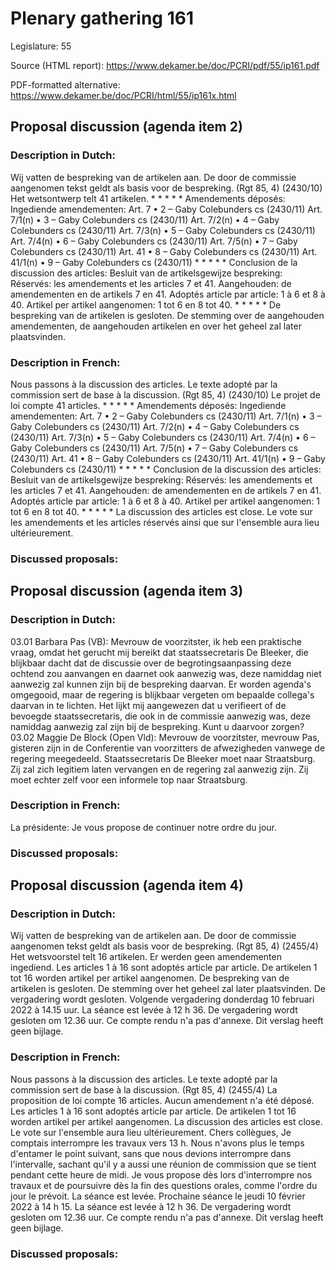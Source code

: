 # Plenary gathering 161

Legislature: 55

Source (HTML report): https://www.dekamer.be/doc/PCRI/pdf/55/ip161.pdf

PDF-formatted alternative: https://www.dekamer.be/doc/PCRI/html/55/ip161x.html

## Proposal discussion (agenda item 2)

### Description in Dutch:

Wij vatten de bespreking van de artikelen aan. De door de commissie aangenomen tekst geldt als basis voor de bespreking. (Rgt 85, 4) (2430/10) Het wetsontwerp telt 41 artikelen. * * * * * Amendements déposés: Ingediende amendementen: Art. 7 • 2 – Gaby Colebunders cs (2430/11) Art. 7/1(n) • 3 – Gaby Colebunders cs (2430/11) Art. 7/2(n) • 4 – Gaby Colebunders cs (2430/11) Art. 7/3(n) • 5 – Gaby Colebunders cs (2430/11) Art. 7/4(n) • 6 – Gaby Colebunders cs (2430/11) Art. 7/5(n) • 7 – Gaby Colebunders cs (2430/11) Art. 41 • 8 – Gaby Colebunders cs (2430/11) Art. 41/1(n) • 9 – Gaby Colebunders cs (2430/11) * * * * * Conclusion de la discussion des articles: Besluit van de artikelsgewijze bespreking: Réservés: les amendements et les articles 7 et 41. Aangehouden: de amendementen en de artikels 7 en 41. Adoptés article par article: 1 à 6 et 8 à 40. Artikel per artikel aangenomen: 1 tot 6 en 8 tot 40. * * * * * De bespreking van de artikelen is gesloten. De stemming over de aangehouden amendementen, de aangehouden artikelen en over het geheel zal later plaatsvinden.

### Description in French:

Nous passons à la discussion des articles. Le texte adopté par la commission sert de base à la discussion. (Rgt 85, 4) (2430/10) Le projet de loi compte 41 articles. * * * * * Amendements déposés: Ingediende amendementen: Art. 7 • 2 – Gaby Colebunders cs (2430/11) Art. 7/1(n) • 3 – Gaby Colebunders cs (2430/11) Art. 7/2(n) • 4 – Gaby Colebunders cs (2430/11) Art. 7/3(n) • 5 – Gaby Colebunders cs (2430/11) Art. 7/4(n) • 6 – Gaby Colebunders cs (2430/11) Art. 7/5(n) • 7 – Gaby Colebunders cs (2430/11) Art. 41 • 8 – Gaby Colebunders cs (2430/11) Art. 41/1(n) • 9 – Gaby Colebunders cs (2430/11) * * * * * Conclusion de la discussion des articles: Besluit van de artikelsgewijze bespreking: Réservés: les amendements et les articles 7 et 41. Aangehouden: de amendementen en de artikels 7 en 41. Adoptés article par article: 1 à 6 et 8 à 40. Artikel per artikel aangenomen: 1 tot 6 en 8 tot 40. * * * * * La discussion des articles est close. Le vote sur les amendements et les articles réservés ainsi que sur l'ensemble aura lieu ultérieurement.



### Discussed proposals:

## Proposal discussion (agenda item 3)

### Description in Dutch:

03.01 Barbara Pas (VB): Mevrouw de voorzitster, ik heb een praktische vraag, omdat het gerucht mij bereikt dat staatssecretaris De Bleeker, die blijkbaar dacht dat de discussie over de begrotingsaanpassing deze ochtend zou aanvangen en daarnet ook aanwezig was, deze namiddag niet aanwezig zal kunnen zijn bij de bespreking daarvan. Er worden agenda's omgegooid, maar de regering is blijkbaar vergeten om bepaalde collega's daarvan in te lichten. Het lijkt mij aangewezen dat u verifieert of de bevoegde staatssecretaris, die ook in de commissie aanwezig was, deze namiddag aanwezig zal zijn bij de bespreking. Kunt u daarvoor zorgen? 03.02 Maggie De Block (Open Vld): Mevrouw de voorzitster, mevrouw Pas, gisteren zijn in de Conferentie van voorzitters de afwezigheden vanwege de regering meegedeeld. Staatssecretaris De Bleeker moet naar Straatsburg. Zij zal zich legitiem laten vervangen en de regering zal aanwezig zijn. Zij moet echter zelf voor een informele top naar Straatsburg.

### Description in French:

La présidente: Je vous propose de continuer notre ordre du jour.



### Discussed proposals:

## Proposal discussion (agenda item 4)

### Description in Dutch:

Wij vatten de bespreking van de artikelen aan. De door de commissie aangenomen tekst geldt als basis voor de bespreking. (Rgt 85, 4) (2455/4) Het wetsvoorstel telt 16 artikelen. Er werden geen amendementen ingediend. Les articles 1 à 16 sont adoptés article par article. De artikelen 1 tot 16 worden artikel per artikel aangenomen. De bespreking van de artikelen is gesloten. De stemming over het geheel zal later plaatsvinden. De vergadering wordt gesloten. Volgende vergadering donderdag 10 februari 2022 à 14.15 uur. La séance est levée à 12 h 36. De vergadering wordt gesloten om 12.36 uur. Ce compte rendu n'a pas d'annexe. Dit verslag heeft geen bijlage.

### Description in French:

Nous passons à la discussion des articles. Le texte adopté par la commission sert de base à la discussion. (Rgt 85, 4) (2455/4) La proposition de loi compte 16 articles. Aucun amendement n'a été déposé. Les articles 1 à 16 sont adoptés article par article. De artikelen 1 tot 16 worden artikel per artikel aangenomen. La discussion des articles est close. Le vote sur l'ensemble aura lieu ultérieurement. Chers collègues, Je comptais interrompre les travaux vers 13 h. Nous n'avons plus le temps d'entamer le point suivant, sans que nous devions interrompre dans l'intervalle, sachant qu'il y a aussi une réunion de commission que se tient pendant cette heure de midi. Je vous propose dès lors d'interrompre nos travaux et de poursuivre dès la fin des questions orales, comme l'ordre du jour le prévoit. La séance est levée. Prochaine séance le jeudi 10 février 2022 à 14 h 15. La séance est levée à 12 h 36. De vergadering wordt gesloten om 12.36 uur. Ce compte rendu n'a pas d'annexe. Dit verslag heeft geen bijlage.



### Discussed proposals:

